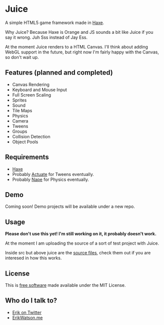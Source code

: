 # Juice

A simple HTML5 game framework made in [Haxe](http://haxe.org).

Why Juice? Because Haxe is Orange and JS sounds a bit like Juice if you say it wrong. Juh Sss instead of Jay Ess. 

At the moment Juice renders to a HTML Canvas. I'll think about adding WebGL support in the future, but right now I'm fairly happy with the Canvas, so don't wait up.


## Features (planned and completed)

* Canvas Rendering 
* Keyboard and Mouse Input 
* Full Screen Scaling 
* Sprites 
* Sound 
* Tile Maps 
* Physics 
* Camera 
* Tweens 
* Groups 
* Collision Detection 
* Object Pools 


## Requirements

* [Haxe](http://haxe.org)
* Probably [Actuate](https://github.com/openfl/actuate) for Tweens eventually.
* Probably [Nape](https://github.com/deltaluca/nape) for Physics eventually. 


## Demo

Coming soon! Demo projects will be available under a new repo.


## Usage

__Please don't use this yet! I'm still working on it, it probably doesn't work.__

At the moment I am uploading the source of a sort of test project with Juice. 

Inside src but above juice are the [source files](https://github.com/championchap/Juice/tree/master/src), check them out if you are interesed in how this works. 


## License

This is [free software](https://www.gnu.org/philosophy/free-sw.html) made available under the MIT License.


## Who do I talk to?

* [Erik on Twitter](https://twitter.com/championchap)
* [ErikWatson.me](http://erikwatson.me)
